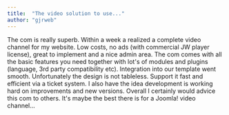 ```yaml
---
title:  "The video solution to use..."
author: "gjrweb"
---
```

The com is really superb. Within a week a realized a complete video channel for my website. Low costs, no ads (with commercial JW player license), great to implement and a nice admin area. The com comes with all the basic features you need together with lot's of modules and plugins (language, 3rd party compatibility etc). Integration into our template went smooth. Unfortunately the design is not tableless. Support it fast and efficient via a ticket system. I also have the idea development is working hard on improvements and new versions. Overall I certainly would advice this com to others. It's maybe the best there is for a Joomla! video channel...
